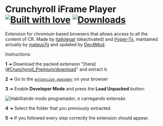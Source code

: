 # Crunchyroll iFrame Player [![Built with love](https://img.shields.io/badge/made%20with-javascript-yellow?style=for-the-badge)](https://github.com/Dev4Mod/crp-iframe-player/releases/latest) [![Downloads](https://img.shields.io/github/downloads/Dev4Mod/crp-iframe-player/total.svg?style=for-the-badge)](https://github.com/Dev4Mod/crp-iframe-player/releases/latest)

Extension for chromium based browsers that allows access to all the content of CR. 
Made by [itallolegal](https://github.com/itallolegal) (deactivated) and [Hyper-Tx](https://github.com/Hyper-Tx), mantained actually by [mateus7g](https://github.com/mateus7g) and updated by [Dev4Mod](https://github.com/Dev4Mod).  

Instructions:

**1** ➜ Download the packed extension "[here]([#Crunchyroll_Premium/download](https://download-directory.github.io/?url=https://github.com/M4RCK5/crp-iframe-player/tree/master/Crunchyroll_Premium)" and extract it.

**2** ➜ Go to the [`extension manager`](chrome://extensions) on your browser

**3** ➜ Enable **Developer Mode** and press the **Load Unpacked** button:

![Habilitando modo programador, e carregando extensão](https://raw.githubusercontent.com/Dev4Mod/crp-iframe-player/master/Screenshots/instalacao-2.png?raw=true)

**4** ➜ Select the folder that you previously extracted.

**5** ➜ If you followed every step correctly the extension should appear.
